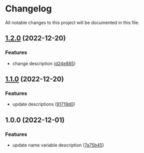 # Changelog

All notable changes to this project will be documented in this file.

## [1.2.0](https://github.com/gofireflyio/terraform-google-firefly-gcp-read-only/compare/v1.1.0...v1.2.0) (2022-12-20)


### Features

* change description ([d24e885](https://github.com/gofireflyio/terraform-google-firefly-gcp-read-only/commit/d24e885fae615b006edd06fd057a7e08d4d4000c))

## [1.1.0](https://github.com/gofireflyio/terraform-google-firefly-gcp-read-only/compare/v1.0.0...v1.1.0) (2022-12-20)


### Features

* update descriptions ([91719d0](https://github.com/gofireflyio/terraform-google-firefly-gcp-read-only/commit/91719d04de18475ebe46036b9dc95cdb14ad63f1))

## 1.0.0 (2022-12-01)


### Features

* update name variable description ([7a75b45](https://github.com/gofireflyio/terraform-google-firefly-gcp-read-only/commit/7a75b4540b1294e9d456b7310920b174d03ff361))
